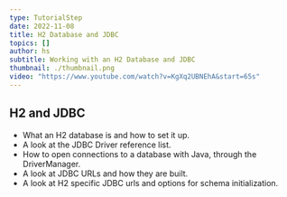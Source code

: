 ```yaml
---
type: TutorialStep
date: 2022-11-08
title: H2 Database and JDBC
topics: []
author: hs
subtitle: Working with an H2 Database and JDBC
thumbnail: ./thumbnail.png
video: "https://www.youtube.com/watch?v=KgXq2UBNEhA&start=65s"
---
```


## H2 and JDBC

- What an H2 database is and how to set it up.
- A look at the JDBC Driver reference list.
- How to open connections to a database with Java, through the DriverManager.
- A look at JDBC URLs and how they are built.
- A look at H2 specific JDBC urls and options for schema initialization.
